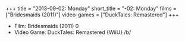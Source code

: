 +++
title = "2013-09-02: Monday"
short_title = "-02: Monday"
films = ["Bridesmaids (2011)"]
video-games = ["DuckTales: Remastered"]
+++


* Film: Bridesmaids (2011) 0
* Video Game: DuckTales: Remastered {WiiU} /b/
